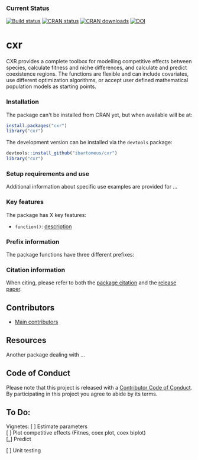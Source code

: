 
### Current Status

[![Build status](https://travis-ci.org/ibartomeus/cxr.svg?branch=master)](https://travis-ci.org/ibartomeus/cxr)
[![CRAN status](https://www.r-pkg.org/badges/version/cxr)](https://www.r-pkg.org/badges/version/cxr)
[![CRAN downloads](https://cranlogs.r-pkg.org/badges/grand-total/cxr)](https://cran.r-project.org/package=cxr)
[![DOI](https://zenodo.org/badge/115796966.svg)](https://zenodo.org/badge/latestdoi/115796966)


# cxr

CXR provides a complete toolbox for modelling competitive effects between species, calculate fitness and niche differences, and calculate and predict coexistence regions. The functions are flexible and can include covariates, use different optimization algorithms, or accept user defined mathematical population models as starting points. 

### Installation

The package can't be installed from CRAN yet, but when available will be at:

```R
install.packages("cxr")
library("cxr")
```

The development version can be installed via the `devtools` package:

```R
devtools::install_github("ibartomeus/cxr")
library("cxr")
```

### Setup requirements and use


Additional information about specific use examples are provided for ...


### Key features

The package has X key features:

- `function()`: [description]() 

### Prefix information

The package functions have three different prefixes:

### Citation information

When citing, please refer to both the [package citation]() and the [release paper]().

## Contributors

- [Main contributors]()

## Resources

Another package dealing with ... 


## Code of Conduct

Please note that this project is released with a [Contributor Code of Conduct](CONDUCT.md).
By participating in this project you agree to abide by its terms.


## To Do:  

Vignetes:
[ ] Estimate parameters  
[ ] Plot competitive effects (Fitnes, coex plot, coex biplot)  
[_] Predict  

[ ] Unit testing  
